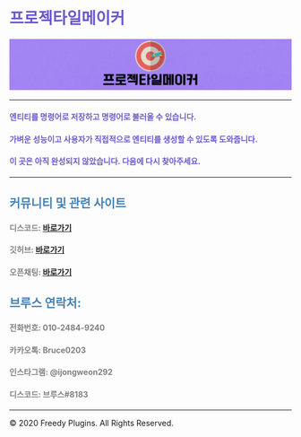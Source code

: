 # <font color='SlateBlue'>프로젝타일메이커</font>

![image](ProjectileMaker.png)

***

#### <font color='SlateBlue'>엔티티를 명령어로 저장하고 명령어로 불러올 수 있습니다.</font>

#### <font color='SlateBlue'>가벼운 성능이고 사용자가 직접적으로 엔티티를 생성할 수 있도록 도와줍니다.</font>

#### <font color='SlateBlue'>이 곳은 아직 완성되지 않았습니다. 다음에 다시 찾아주세요.</font>

***

## <font color='SteelBlue'>커뮤니티 및 관련 사이트</font>

#### <font color='gray'>디스코드: </font> [바로가기](https://discord.gg/xej5Ut3)
#### <font color='gray'>깃허브: </font> [바로가기](https://github.com/FreedyPlugins)
#### <font color='gray'>오픈채팅: </font> [바로가기](https://open.kakao.com/o/gzol3Qeb)  


## <font color='SteelBlue'>브루스 연락처:</font>  

#### <font color='gray'>전화번호: 010-2484-9240</font>  
#### <font color='gray'>카카오톡: Bruce0203</font>  
#### <font color='gray'>인스타그램: @ijongweon292</font>  
#### <font color='gray'>디스코드: 브루스#8183</font>  

***

© 2020 Freedy Plugins. All Rights Reserved.
